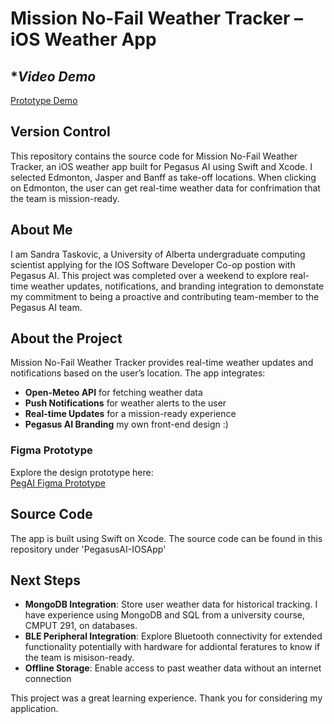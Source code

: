 # **Mission No-Fail Weather Tracker – iOS Weather App**  

## **Video Demo*
[Prototype Demo](https://www.youtube.com/watch?v=GpZS-E6zBqs)

## **Version Control**  
This repository contains the source code for Mission No-Fail Weather Tracker, an iOS weather app built for Pegasus AI using Swift and Xcode. I selected Edmonton, Jasper and Banff as take-off locations. When clicking on Edmonton, the user can get real-time weather data for confrimation that the team is mission-ready.

## **About Me**  
I am Sandra Taskovic, a University of Alberta undergraduate computing scientist applying for the IOS Software Developer Co-op postion with Pegasus AI. This project was completed over a weekend to explore real-time weather updates, notifications, and branding integration to demonstate my commitment to being a proactive and contributing team-member to the Pegasus AI team.

## **About the Project**  
Mission No-Fail Weather Tracker provides real-time weather updates and notifications based on the user’s location. The app integrates:  
- **Open-Meteo API** for fetching weather data  
- **Push Notifications** for weather alerts to the user  
- **Real-time Updates** for a mission-ready experience
- **Pegasus AI Branding** my own front-end design :)  

### **Figma Prototype**  
Explore the design prototype here:  
[PegAI Figma Prototype](https://www.figma.com/proto/w2YM6LYw0J8UkcTRltcBAJ/PegAI?node-id=2-3&p=f&t=xy7OtiCCXVn3Vi7t-1&scaling=scale-down&content-scaling=fixed&page-id=0%3A1&starting-point-node-id=2%3A3)  

## **Source Code**  
The app is built using Swift on Xcode. The source code can be found in this repository under 'PegasusAI-IOSApp'


## **Next Steps**  
- **MongoDB Integration**: Store user weather data for historical tracking. I have experience using MongoDB and SQL from a university course, CMPUT 291, on databases. 
- **BLE Peripheral Integration**: Explore Bluetooth connectivity for extended functionality potentially with hardware for addiontal feratures to know if the team is misison-ready.   
- **Offline Storage**: Enable access to past weather data without an internet connection  

This project was a great learning experience. Thank you for considering my application.
